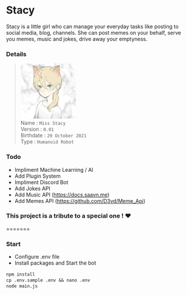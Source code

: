 # Stacy
Stacy is a little girl who can manage your everyday tasks like posting to social media, blog, channels. She can post memes on your behalf, serve you memes, music and jokes, drive away your emptyness.

### Details
> <img src="./body/face/0.jpg" alt="stacy profile pic" width="150"/><br>
> Name : `Miss Stacy` <br>
> Version : `0.01` <br>
> Birthdate : `29 October 2021` <br>
> Type : `Humanoid Robot` <br>

### Todo
- Impliment Machine Learning / AI
- Add Plugin System
- Impliment Discord Bot
- Add Jokes API
- Add Music API (https://docs.saavn.me)
- Add Memes API (https://github.com/D3vd/Meme_Api)

### This project is a tribute to a special one ! ❤️
=======
### Start
- Configure .env file
- Install packages and Start the bot
```
npm install
cp .env.sample .env && nano .env
node main.js
```
